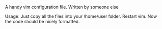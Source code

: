  A handy vim configuration file. Written by someone else

 Usage:
   Just copy all the files into your /home/user folder. Restart vim. Now the code should be nicely formatted. 

